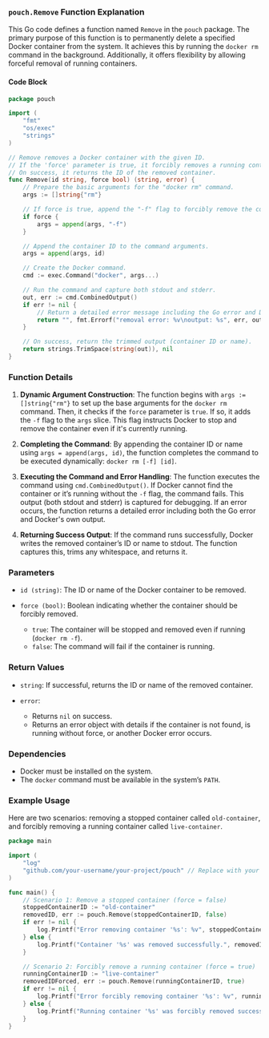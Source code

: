 

### `pouch.Remove` Function Explanation

This Go code defines a function named `Remove` in the `pouch` package. The primary purpose of this function is to permanently delete a specified Docker container from the system. It achieves this by running the `docker rm` command in the background. Additionally, it offers flexibility by allowing forceful removal of running containers.

#### Code Block

```go
package pouch

import (
	"fmt"
	"os/exec"
	"strings"
)

// Remove removes a Docker container with the given ID.
// If the 'force' parameter is true, it forcibly removes a running container using the '-f' flag.
// On success, it returns the ID of the removed container.
func Remove(id string, force bool) (string, error) {
	// Prepare the basic arguments for the "docker rm" command.
	args := []string{"rm"}

	// If force is true, append the "-f" flag to forcibly remove the container.
	if force {
		args = append(args, "-f")
	}

	// Append the container ID to the command arguments.
	args = append(args, id)

	// Create the Docker command.
	cmd := exec.Command("docker", args...)

	// Run the command and capture both stdout and stderr.
	out, err := cmd.CombinedOutput()
	if err != nil {
		// Return a detailed error message including the Go error and Docker output.
		return "", fmt.Errorf("removal error: %v\noutput: %s", err, out)
	}

	// On success, return the trimmed output (container ID or name).
	return strings.TrimSpace(string(out)), nil
}
```

### Function Details

1. **Dynamic Argument Construction**:
   The function begins with `args := []string{"rm"}` to set up the base arguments for the `docker rm` command. Then, it checks if the `force` parameter is `true`. If so, it adds the `-f` flag to the `args` slice. This flag instructs Docker to stop and remove the container even if it's currently running.

2. **Completing the Command**:
   By appending the container ID or name using `args = append(args, id)`, the function completes the command to be executed dynamically: `docker rm [-f] [id]`.

3. **Executing the Command and Error Handling**:
   The function executes the command using `cmd.CombinedOutput()`. If Docker cannot find the container or it’s running without the `-f` flag, the command fails. This output (both stdout and stderr) is captured for debugging. If an error occurs, the function returns a detailed error including both the Go error and Docker's own output.

4. **Returning Success Output**:
   If the command runs successfully, Docker writes the removed container’s ID or name to stdout. The function captures this, trims any whitespace, and returns it.

### Parameters

* `id (string)`: The ID or name of the Docker container to be removed.
* `force (bool)`: Boolean indicating whether the container should be forcibly removed.

  * `true`: The container will be stopped and removed even if running (`docker rm -f`).
  * `false`: The command will fail if the container is running.

### Return Values

* `string`: If successful, returns the ID or name of the removed container.
* `error`:

  * Returns `nil` on success.
  * Returns an error object with details if the container is not found, is running without force, or another Docker error occurs.

### Dependencies

* Docker must be installed on the system.
* The `docker` command must be available in the system’s `PATH`.

### Example Usage

Here are two scenarios: removing a stopped container called `old-container`, and forcibly removing a running container called `live-container`.

```go
package main

import (
	"log"
	"github.com/your-username/your-project/pouch" // Replace with your actual import path
)

func main() {
	// Scenario 1: Remove a stopped container (force = false)
	stoppedContainerID := "old-container"
	removedID, err := pouch.Remove(stoppedContainerID, false)
	if err != nil {
		log.Printf("Error removing container '%s': %v", stoppedContainerID, err)
	} else {
		log.Printf("Container '%s' was removed successfully.", removedID)
	}

	// Scenario 2: Forcibly remove a running container (force = true)
	runningContainerID := "live-container"
	removedIDForced, err := pouch.Remove(runningContainerID, true)
	if err != nil {
		log.Printf("Error forcibly removing container '%s': %v", runningContainerID, err)
	} else {
		log.Printf("Running container '%s' was forcibly removed successfully.", removedIDForced)
	}
}
```



